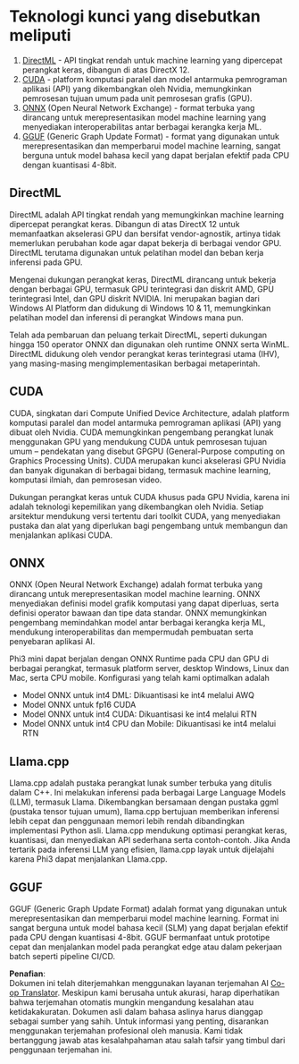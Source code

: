 <!--
CO_OP_TRANSLATOR_METADATA:
{
  "original_hash": "9841486ba4cf2590fabe609b925b00eb",
  "translation_date": "2025-05-09T08:27:52+00:00",
  "source_file": "md/01.Introduction/01/01.Understandingtech.md",
  "language_code": "id"
}
-->
# Teknologi kunci yang disebutkan meliputi

1. [DirectML](https://learn.microsoft.com/windows/ai/directml/dml?WT.mc_id=aiml-138114-kinfeylo) - API tingkat rendah untuk machine learning yang dipercepat perangkat keras, dibangun di atas DirectX 12.
2. [CUDA](https://blogs.nvidia.com/blog/what-is-cuda-2/) - platform komputasi paralel dan model antarmuka pemrograman aplikasi (API) yang dikembangkan oleh Nvidia, memungkinkan pemrosesan tujuan umum pada unit pemrosesan grafis (GPU).
3. [ONNX](https://onnx.ai/) (Open Neural Network Exchange) - format terbuka yang dirancang untuk merepresentasikan model machine learning yang menyediakan interoperabilitas antar berbagai kerangka kerja ML.
4. [GGUF](https://github.com/ggerganov/ggml/blob/master/docs/gguf.md) (Generic Graph Update Format) - format yang digunakan untuk merepresentasikan dan memperbarui model machine learning, sangat berguna untuk model bahasa kecil yang dapat berjalan efektif pada CPU dengan kuantisasi 4-8bit.

## DirectML

DirectML adalah API tingkat rendah yang memungkinkan machine learning dipercepat perangkat keras. Dibangun di atas DirectX 12 untuk memanfaatkan akselerasi GPU dan bersifat vendor-agnostik, artinya tidak memerlukan perubahan kode agar dapat bekerja di berbagai vendor GPU. DirectML terutama digunakan untuk pelatihan model dan beban kerja inferensi pada GPU.

Mengenai dukungan perangkat keras, DirectML dirancang untuk bekerja dengan berbagai GPU, termasuk GPU terintegrasi dan diskrit AMD, GPU terintegrasi Intel, dan GPU diskrit NVIDIA. Ini merupakan bagian dari Windows AI Platform dan didukung di Windows 10 & 11, memungkinkan pelatihan model dan inferensi di perangkat Windows mana pun.

Telah ada pembaruan dan peluang terkait DirectML, seperti dukungan hingga 150 operator ONNX dan digunakan oleh runtime ONNX serta WinML. DirectML didukung oleh vendor perangkat keras terintegrasi utama (IHV), yang masing-masing mengimplementasikan berbagai metaperintah.

## CUDA

CUDA, singkatan dari Compute Unified Device Architecture, adalah platform komputasi paralel dan model antarmuka pemrograman aplikasi (API) yang dibuat oleh Nvidia. CUDA memungkinkan pengembang perangkat lunak menggunakan GPU yang mendukung CUDA untuk pemrosesan tujuan umum – pendekatan yang disebut GPGPU (General-Purpose computing on Graphics Processing Units). CUDA merupakan kunci akselerasi GPU Nvidia dan banyak digunakan di berbagai bidang, termasuk machine learning, komputasi ilmiah, dan pemrosesan video.

Dukungan perangkat keras untuk CUDA khusus pada GPU Nvidia, karena ini adalah teknologi kepemilikan yang dikembangkan oleh Nvidia. Setiap arsitektur mendukung versi tertentu dari toolkit CUDA, yang menyediakan pustaka dan alat yang diperlukan bagi pengembang untuk membangun dan menjalankan aplikasi CUDA.

## ONNX

ONNX (Open Neural Network Exchange) adalah format terbuka yang dirancang untuk merepresentasikan model machine learning. ONNX menyediakan definisi model grafik komputasi yang dapat diperluas, serta definisi operator bawaan dan tipe data standar. ONNX memungkinkan pengembang memindahkan model antar berbagai kerangka kerja ML, mendukung interoperabilitas dan mempermudah pembuatan serta penyebaran aplikasi AI.

Phi3 mini dapat berjalan dengan ONNX Runtime pada CPU dan GPU di berbagai perangkat, termasuk platform server, desktop Windows, Linux dan Mac, serta CPU mobile.
Konfigurasi yang telah kami optimalkan adalah

- Model ONNX untuk int4 DML: Dikuantisasi ke int4 melalui AWQ
- Model ONNX untuk fp16 CUDA
- Model ONNX untuk int4 CUDA: Dikuantisasi ke int4 melalui RTN
- Model ONNX untuk int4 CPU dan Mobile: Dikuantisasi ke int4 melalui RTN

## Llama.cpp

Llama.cpp adalah pustaka perangkat lunak sumber terbuka yang ditulis dalam C++. Ini melakukan inferensi pada berbagai Large Language Models (LLM), termasuk Llama. Dikembangkan bersamaan dengan pustaka ggml (pustaka tensor tujuan umum), llama.cpp bertujuan memberikan inferensi lebih cepat dan penggunaan memori lebih rendah dibandingkan implementasi Python asli. Llama.cpp mendukung optimasi perangkat keras, kuantisasi, dan menyediakan API sederhana serta contoh-contoh. Jika Anda tertarik pada inferensi LLM yang efisien, llama.cpp layak untuk dijelajahi karena Phi3 dapat menjalankan Llama.cpp.

## GGUF

GGUF (Generic Graph Update Format) adalah format yang digunakan untuk merepresentasikan dan memperbarui model machine learning. Format ini sangat berguna untuk model bahasa kecil (SLM) yang dapat berjalan efektif pada CPU dengan kuantisasi 4-8bit. GGUF bermanfaat untuk prototipe cepat dan menjalankan model pada perangkat edge atau dalam pekerjaan batch seperti pipeline CI/CD.

**Penafian**:  
Dokumen ini telah diterjemahkan menggunakan layanan terjemahan AI [Co-op Translator](https://github.com/Azure/co-op-translator). Meskipun kami berusaha untuk akurasi, harap diperhatikan bahwa terjemahan otomatis mungkin mengandung kesalahan atau ketidakakuratan. Dokumen asli dalam bahasa aslinya harus dianggap sebagai sumber yang sahih. Untuk informasi yang penting, disarankan menggunakan terjemahan profesional oleh manusia. Kami tidak bertanggung jawab atas kesalahpahaman atau salah tafsir yang timbul dari penggunaan terjemahan ini.